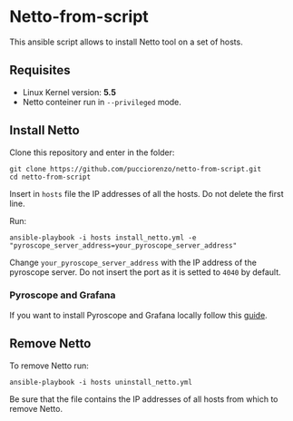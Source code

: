 # Netto-from-script
This ansible script allows to install Netto tool on a set of hosts.
## Requisites
- Linux Kernel version: **5.5**
- Netto conteiner run in `--privileged` mode.
## Install Netto
Clone this repository and enter in the folder:
```
git clone https://github.com/pucciorenzo/netto-from-script.git
cd netto-from-script
```
Insert in `hosts` file the IP addresses of all the hosts. Do not delete the first line.

Run:
```
ansible-playbook -i hosts install_netto.yml -e "pyroscope_server_address=your_pyroscope_server_address"
```
Change `your_pyroscope_server_address` with the IP address of the pyroscope server. Do not insert the port as it is setted to `4040` by default.
### Pyroscope and Grafana
If you want to install Pyroscope and Grafana locally follow this [guide](https://grafana.com/docs/pyroscope/latest/get-started/).
## Remove Netto
To remove Netto run:
```
ansible-playbook -i hosts uninstall_netto.yml
```
Be sure that the file contains the IP addresses of all hosts from which to remove Netto.
